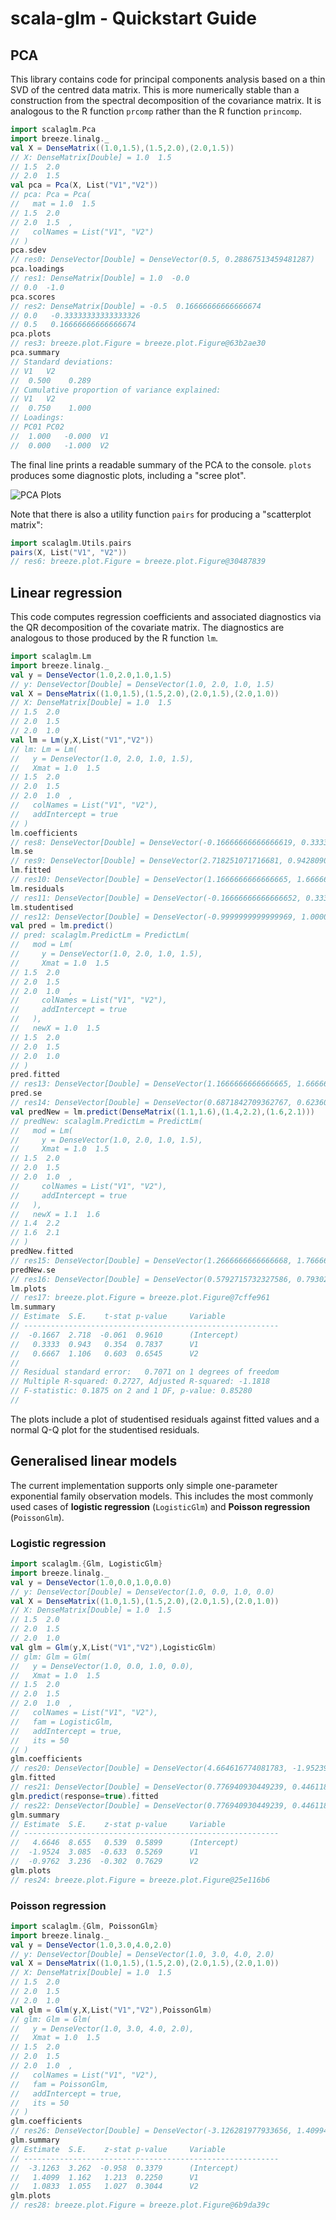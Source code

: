 # scala-glm - Quickstart Guide

## PCA

This library contains code for principal components analysis based on a thin SVD of the centred data matrix. This is more numerically stable than a construction from the spectral decomposition of the covariance matrix. It is analogous to the R function `prcomp` rather than the R function `princomp`.
```scala
import scalaglm.Pca
import breeze.linalg._
val X = DenseMatrix((1.0,1.5),(1.5,2.0),(2.0,1.5))
// X: DenseMatrix[Double] = 1.0  1.5  
// 1.5  2.0  
// 2.0  1.5  
val pca = Pca(X, List("V1","V2"))
// pca: Pca = Pca(
//   mat = 1.0  1.5  
// 1.5  2.0  
// 2.0  1.5  ,
//   colNames = List("V1", "V2")
// )
pca.sdev
// res0: DenseVector[Double] = DenseVector(0.5, 0.28867513459481287)
pca.loadings
// res1: DenseMatrix[Double] = 1.0  -0.0  
// 0.0  -1.0  
pca.scores
// res2: DenseMatrix[Double] = -0.5  0.16666666666666674   
// 0.0   -0.33333333333333326  
// 0.5   0.16666666666666674   
pca.plots
// res3: breeze.plot.Figure = breeze.plot.Figure@63b2ae30
pca.summary
// Standard deviations:
// V1	V2
//  0.500	 0.289
// Cumulative proportion of variance explained:
// V1	V2
//  0.750	 1.000
// Loadings:
// PC01	PC02	
//  1.000	-0.000	V1
//  0.000	-1.000	V2
```
The final line prints a readable summary of the PCA to the console. `plots` produces some diagnostic plots, including a "scree plot".

![PCA Plots](pca-plots.png)

Note that there is also a utility function `pairs` for producing a "scatterplot matrix":
```scala
import scalaglm.Utils.pairs
pairs(X, List("V1", "V2"))
// res6: breeze.plot.Figure = breeze.plot.Figure@30487839
```

## Linear regression

This code computes regression coefficients and associated diagnostics via the QR decomposition of the covariate matrix. The diagnostics are analogous to those produced by the R function `lm`.

```scala
import scalaglm.Lm
import breeze.linalg._
val y = DenseVector(1.0,2.0,1.0,1.5)
// y: DenseVector[Double] = DenseVector(1.0, 2.0, 1.0, 1.5)
val X = DenseMatrix((1.0,1.5),(1.5,2.0),(2.0,1.5),(2.0,1.0))
// X: DenseMatrix[Double] = 1.0  1.5  
// 1.5  2.0  
// 2.0  1.5  
// 2.0  1.0  
val lm = Lm(y,X,List("V1","V2"))
// lm: Lm = Lm(
//   y = DenseVector(1.0, 2.0, 1.0, 1.5),
//   Xmat = 1.0  1.5  
// 1.5  2.0  
// 2.0  1.5  
// 2.0  1.0  ,
//   colNames = List("V1", "V2"),
//   addIntercept = true
// )
lm.coefficients
// res8: DenseVector[Double] = DenseVector(-0.16666666666666619, 0.33333333333333337, 0.6666666666666663)
lm.se
// res9: DenseVector[Double] = DenseVector(2.718251071716681, 0.942809041582063, 1.1055415967851332)
lm.fitted
// res10: DenseVector[Double] = DenseVector(1.1666666666666665, 1.6666666666666665, 1.5, 1.1666666666666667)
lm.residuals
// res11: DenseVector[Double] = DenseVector(-0.16666666666666652, 0.3333333333333335, -0.5, 0.33333333333333326)
lm.studentised
// res12: DenseVector[Double] = DenseVector(-0.9999999999999969, 1.0000000000000009, -0.9999999999999999, 1.0000000000000002)
val pred = lm.predict()
// pred: scalaglm.PredictLm = PredictLm(
//   mod = Lm(
//     y = DenseVector(1.0, 2.0, 1.0, 1.5),
//     Xmat = 1.0  1.5  
// 1.5  2.0  
// 2.0  1.5  
// 2.0  1.0  ,
//     colNames = List("V1", "V2"),
//     addIntercept = true
//   ),
//   newX = 1.0  1.5  
// 1.5  2.0  
// 2.0  1.5  
// 2.0  1.0  
// )
pred.fitted
// res13: DenseVector[Double] = DenseVector(1.1666666666666665, 1.6666666666666665, 1.5, 1.166666666666667)
pred.se
// res14: DenseVector[Double] = DenseVector(0.6871842709362767, 0.6236095644623235, 0.4999999999999999, 0.6236095644623237)
val predNew = lm.predict(DenseMatrix((1.1,1.6),(1.4,2.2),(1.6,2.1)))
// predNew: scalaglm.PredictLm = PredictLm(
//   mod = Lm(
//     y = DenseVector(1.0, 2.0, 1.0, 1.5),
//     Xmat = 1.0  1.5  
// 1.5  2.0  
// 2.0  1.5  
// 2.0  1.0  ,
//     colNames = List("V1", "V2"),
//     addIntercept = true
//   ),
//   newX = 1.1  1.6  
// 1.4  2.2  
// 1.6  2.1  
// )
predNew.fitted
// res15: DenseVector[Double] = DenseVector(1.2666666666666668, 1.7666666666666664, 1.7666666666666666)
predNew.se
// res16: DenseVector[Double] = DenseVector(0.5792715732327586, 0.793025150224688, 0.7431165603202654)
lm.plots
// res17: breeze.plot.Figure = breeze.plot.Figure@7cffe961
lm.summary
// Estimate	 S.E.	 t-stat	p-value		Variable
// ---------------------------------------------------------
//  -0.1667	 2.718	-0.061	0.9610  	(Intercept)
//   0.3333	 0.943	 0.354	0.7837  	V1
//   0.6667	 1.106	 0.603	0.6545  	V2
// 
// Residual standard error:   0.7071 on 1 degrees of freedom
// Multiple R-squared: 0.2727, Adjusted R-squared: -1.1818
// F-statistic: 0.1875 on 2 and 1 DF, p-value: 0.85280
//
```
The plots include a plot of studentised residuals against fitted values and a normal Q-Q plot for the studentised residuals.

## Generalised linear models

The current implementation supports only simple one-parameter exponential family observation models. This includes the most commonly used cases of **logistic regression** (`LogisticGlm`) and **Poisson regression** (`PoissonGlm`).

### Logistic regression

```scala
import scalaglm.{Glm, LogisticGlm}
import breeze.linalg._
val y = DenseVector(1.0,0.0,1.0,0.0)
// y: DenseVector[Double] = DenseVector(1.0, 0.0, 1.0, 0.0)
val X = DenseMatrix((1.0,1.5),(1.5,2.0),(2.0,1.5),(2.0,1.0))
// X: DenseMatrix[Double] = 1.0  1.5  
// 1.5  2.0  
// 2.0  1.5  
// 2.0  1.0  
val glm = Glm(y,X,List("V1","V2"),LogisticGlm)
// glm: Glm = Glm(
//   y = DenseVector(1.0, 0.0, 1.0, 0.0),
//   Xmat = 1.0  1.5  
// 1.5  2.0  
// 2.0  1.5  
// 2.0  1.0  ,
//   colNames = List("V1", "V2"),
//   fam = LogisticGlm,
//   addIntercept = true,
//   its = 50
// )
glm.coefficients
// res20: DenseVector[Double] = DenseVector(4.664616774081783, -1.9523937551164303, -0.976196877558214)
glm.fitted
// res21: DenseVector[Double] = DenseVector(0.776940930449239, 0.4461181391015221, 0.3308227913477176, 0.44611813910152176)
glm.predict(response=true).fitted
// res22: DenseVector[Double] = DenseVector(0.776940930449239, 0.4461181391015221, 0.3308227913477176, 0.44611813910152176)
glm.summary
// Estimate	 S.E.	 z-stat	p-value		Variable
// ---------------------------------------------------------
//   4.6646	 8.655	 0.539	0.5899  	(Intercept)
//  -1.9524	 3.085	-0.633	0.5269  	V1
//  -0.9762	 3.236	-0.302	0.7629  	V2
glm.plots
// res24: breeze.plot.Figure = breeze.plot.Figure@25e116b6
```

### Poisson regression

```scala
import scalaglm.{Glm, PoissonGlm}
import breeze.linalg._
val y = DenseVector(1.0,3.0,4.0,2.0)
// y: DenseVector[Double] = DenseVector(1.0, 3.0, 4.0, 2.0)
val X = DenseMatrix((1.0,1.5),(1.5,2.0),(2.0,1.5),(2.0,1.0))
// X: DenseMatrix[Double] = 1.0  1.5  
// 1.5  2.0  
// 2.0  1.5  
// 2.0  1.0  
val glm = Glm(y,X,List("V1","V2"),PoissonGlm)
// glm: Glm = Glm(
//   y = DenseVector(1.0, 3.0, 4.0, 2.0),
//   Xmat = 1.0  1.5  
// 1.5  2.0  
// 2.0  1.5  
// 2.0  1.0  ,
//   colNames = List("V1", "V2"),
//   fam = PoissonGlm,
//   addIntercept = true,
//   its = 50
// )
glm.coefficients
// res26: DenseVector[Double] = DenseVector(-3.126281977933656, 1.4099402205461318, 1.0832924624611127)
glm.summary
// Estimate	 S.E.	 z-stat	p-value		Variable
// ---------------------------------------------------------
//  -3.1263	 3.262	-0.958	0.3379  	(Intercept)
//   1.4099	 1.162	 1.213	0.2250  	V1
//   1.0833	 1.055	 1.027	0.3044  	V2
glm.plots
// res28: breeze.plot.Figure = breeze.plot.Figure@6b9da39c
```


